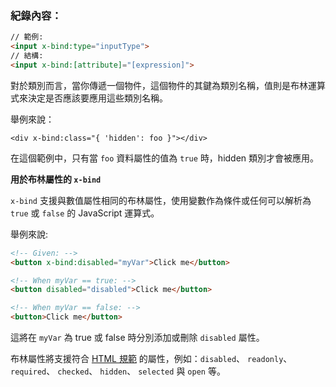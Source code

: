 ### 紀錄內容：

```html
// 範例: 
<input x-bind:type="inputType">
// 結構: 
<input x-bind:[attribute]="[expression]">
```

對於類別而言，當你傳遞一個物件，這個物件的其鍵為類別名稱，值則是布林運算式來決定是否應該要應用這些類別名稱。

舉例來說：

`<div x-bind:class="{ 'hidden': foo }"></div>`

在這個範例中，只有當 `foo` 資料屬性的值為 `true` 時，hidden 類別才會被應用。

**用於布林屬性的 `x-bind`**

`x-bind` 支援與數值屬性相同的布林屬性，使用變數作為條件或任何可以解析為 `true` 或 `false` 的 JavaScript 運算式。

舉例來說:

```html
<!-- Given: -->
<button x-bind:disabled="myVar">Click me</button>

<!-- When myVar == true: -->
<button disabled="disabled">Click me</button>

<!-- When myVar == false: -->
<button>Click me</button>

```

這將在 `myVar` 為 true 或 false 時分別添加或刪除 `disabled` 屬性。

布林屬性將支援符合 [HTML 規範](https://html.spec.whatwg.org/multipage/indices.html#attributes-3:boolean-attribute) 的屬性，例如：`disabled`、 `readonly`、 `required`、 `checked`、 `hidden`、 `selected` 與 `open` 等。